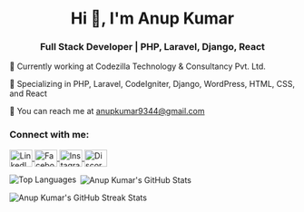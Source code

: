 <h1 align="center">Hi 👋, I'm Anup Kumar</h1> <h3 align="center">Full Stack Developer | PHP, Laravel, Django, React</h3>
🔭 Currently working at Codezilla Technology & Consultancy Pvt. Ltd.

💼 Specializing in PHP, Laravel, CodeIgniter, Django, WordPress, HTML, CSS, and React

📧 You can reach me at anupkumar9344@gmail.com

<h3 align="left">Connect with me:</h3> <p align="left"> <a href="https://linkedin.com/in/anup-kumar-5983a61a5" target="blank"> <img align="center" src="https://raw.githubusercontent.com/rahuldkjain/github-profile-readme-generator/master/src/images/icons/Social/linked-in-alt.svg" alt="LinkedIn" height="30" width="40" /> </a> <a href="https://fb.com/anupkumar9344" target="blank"> <img align="center" src="https://raw.githubusercontent.com/rahuldkjain/github-profile-readme-generator/master/src/images/icons/Social/facebook.svg" alt="Facebook" height="30" width="40" /> </a> <a href="https://instagram.com/anup_9344" target="blank"> <img align="center" src="https://raw.githubusercontent.com/rahuldkjain/github-profile-readme-generator/master/src/images/icons/Social/instagram.svg" alt="Instagram" height="30" width="40" /> </a> <a href="https://discord.gg/Anup#7070" target="blank"> <img align="center" src="https://raw.githubusercontent.com/rahuldkjain/github-profile-readme-generator/master/src/images/icons/Social/discord.svg" alt="Discord" height="30" width="40" /> </a> </p> 
<p> <img align="left" src="https://github-readme-stats.vercel.app/api/top-langs?username=anupkumar9344&show_icons=true&locale=en&layout=compact" alt="Top Languages" /> </p> <p>&nbsp;<img align="center" src="https://github-readme-stats.vercel.app/api?username=anupkumar9344&show_icons=true&locale=en" alt="Anup Kumar's GitHub Stats" /></p> <p><img align="center" src="https://github-readme-streak-stats.herokuapp.com/?user=anupkumar9344&" alt="Anup Kumar's GitHub Streak Stats" /></p>

